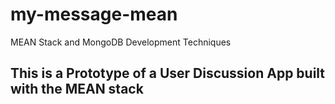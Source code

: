 # my-message-mean
MEAN Stack and MongoDB Development Techniques
## This is a  Prototype of a User Discussion App built with the MEAN stack
